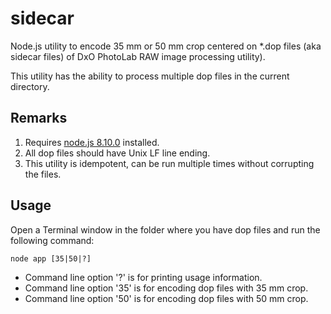 # sidecar
Node.js utility to encode 35 mm or 50 mm crop centered on *.dop files (aka sidecar files) of DxO PhotoLab RAW image processing utility). 

This utility has the ability to process multiple dop files in the current directory.


## Remarks
1. Requires [node.js 8.10.0](https://nodejs.org/download/release/v8.10.0/) installed.
1. All dop files should have Unix LF line ending.
1. This utility is idempotent, can be run multiple times without corrupting the files.  

## Usage

Open a Terminal window in the folder where you have dop files and run the following command:
```
node app [35|50|?]
```

* Command line option '?' is for printing usage information.
* Command line option '35' is for encoding dop files with 35 mm crop.
* Command line option '50' is for encoding dop files with 50 mm crop.

